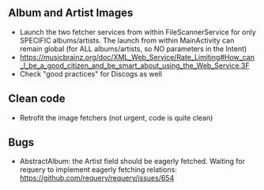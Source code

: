 Album and Artist Images
--
* Launch the two fetcher services from within FileScannerService for
  only SPECIFIC albums/artists. The launch from within MainActivity can
  remain global (for ALL albums/artists, so NO parameters in the Intent)
* https://musicbrainz.org/doc/XML_Web_Service/Rate_Limiting#How_can_I_be_a_good_citizen_and_be_smart_about_using_the_Web_Service.3F
* Check "good practices" for Discogs as well

Clean code
--
* Retrofit the image fetchers (not urgent, code is quite clean)

Bugs
--
* AbstractAlbum: the Artist field should be eagerly fetched. Waiting for
  requery to implement eagerly fetching relations:
  https://github.com/requery/requery/issues/654
